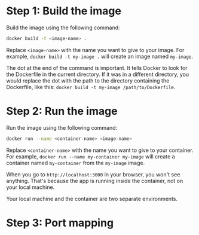 # Step 1: Build the image

Build the image using the following command:

```bash
docker build -t <image-name> .
```

Replace `<image-name>` with the name you want to give to your image. For example, `docker build -t my-image .` will create an image named `my-image`.

The dot at the end of the command is important. It tells Docker to look for the Dockerfile in the current directory.
If it was in a different directory, you would replace the dot with the path to the directory containing the Dockerfile, like this: `docker build -t my-image /path/to/Dockerfile`.

# Step 2: Run the image

Run the image using the following command:

```bash
docker run --name <container-name> <image-name>
```

Replace `<container-name>` with the name you want to give to your container. For example, `docker run --name my-container my-image` will create a container named `my-container` from the `my-image` image.

When you go to `http://localhost:3000` in your browser, you won't see anything. That's because the app is running inside the container, not on your local machine.

Your local machine and the container are two separate environments.

# Step 3: Port mapping
